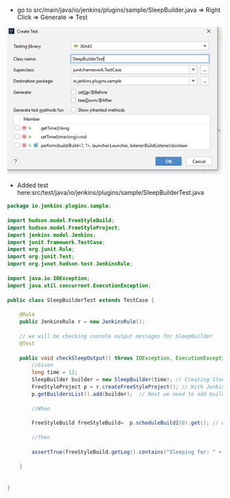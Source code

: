 
- go to src/main/java/io/jenkins/plugins/sample/SleepBuilder.java => Right Click => Generate => Test 

![Generate Unit test for SleepBuilder class](5.3.1_Adding_Unit_Test_SleepBuilder.jpg)


- Added test here:src/test/java/io/jenkins/plugins/sample/SleepBuilderTest.java

```java
package io.jenkins.plugins.sample;

import hudson.model.FreeStyleBuild;
import hudson.model.FreeStyleProject;
import jenkins.model.Jenkins;
import junit.framework.TestCase;
import org.junit.Rule;
import org.junit.Test;
import org.jvnet.hudson.test.JenkinsRule;

import java.io.IOException;
import java.util.concurrent.ExecutionException;

public class SleepBuilderTest extends TestCase {

    @Rule
    public JenkinsRule r = new JenkinsRule();

    // we will be checking console output messages for SleepBuilder
    @Test

    public void checkSleepOutput() throws IOException, ExecutionException, InterruptedException {
        //Given
        long time = 12;
        SleepBuilder builder = new SleepBuilder(time); // Creating Sleepbuilder and passing necessary parameter
        FreeStyleProject p = r.createFreeStyleProject(); // With Jenkins rule we can create new FreeStyle Project
        p.getBuildersList().add(builder);  // Next we need to add builder to this project.

        //When

        FreeStyleBuild freeStyleBuild=  p.scheduleBuild2(0).get(); // when we schedule a new build with 0 second, get() will return FreeStyleBuild

        //Then

        assertTrue(freeStyleBuild.getLog().contains("Sleeping for: " + time +" ms. ")); // Ensuring this FreeStyleBuild returns given output

    }


}
```
